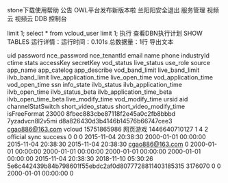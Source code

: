 
stone下载使用帮助
公告
OWL平台发布新版本啦
兰阳阳安全退出
服务管理 视频云 视频云 DDB 控制台

 limit 1;
select * from vcloud_user limit 1;
执行  查看DBN执行计划  SHOW TABLES
运行详情：运行时间：0.101s 总数据量：1行 导出文本

uid	password	nce_password	nce_tenantId	email	name	phone	industryId	ctime	stats	accessKey	secretKey	vod_status	live_status	use_role	source	app_name	app_catelog	app_describe	vod_band_limit	live_band_limit	ilvb_band_limit	live_application_time	live_open_time	vod_application_time	vod_open_time	ssn	info_state	ilvb_status	ilvb_application_time	ilvb_open_time	ilvb_status_beta	ilvb_application_time_beta	ilvb_open_time_beta	live_modify_time	vod_modify_time	ursid	aid	channelStatSwitch	short_video_status	short_video_modify_time	isFreeFormat
23000	8fbec883cbe87118f2e45a0c2fb8bbbd	7yzadvcn8l2v5mi	d8a826430d3b4146b14576b66747cee3	cgao886@163.com	vcloud	15751865986	网页游戏	1446640710127	1			4		2	official	sync success			0	0	0	2015-11-04 20:38:30	2000-01-01 00:00:00	2015-11-04 20:38:30	2015-11-04 20:38:30	cgao886@163.com	0		2000-01-01 00:00:00	2000-01-01 00:00:00		2000-01-01 00:00:00	2000-01-01 00:00:00	2015-11-04 20:38:30	2018-11-10 05:30:26	5e6c442439b84b798601f55ebdc2af0d8077728811403185315	3176070	0	0	2000-01-01 00:00:00	0